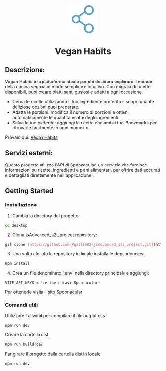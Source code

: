 <div align="center">
  <img src="https://github.com/Pgalli992/Co2_tracker_react_s2i/blob/main/src/assets/molecola.png" align="justify"/>
</div>
<h1 align="center">
  Vegan Habits
</h1>

## Descrizione:

Vegan Habits è la piattaforma ideale per chi desidera esplorare il mondo della cucina vegana in modo semplice e intuitivo. Con migliaia di ricette disponibili, puoi creare piatti sani, gustosi e adatti a ogni occasione.

- Cerca le ricette utilizzando il tuo ingrediente preferito e scopri quante deliziose opzioni puoi preparare.
- Adatta le porzioni: modifica il numero di porzioni e ottieni automaticamente le quantità esatte degli ingredienti.
- Salva le tue preferite: aggiungi le ricette che ami ai tuoi Bookmarks per ritrovarle facilmente in ogni momento.

Provalo qui: [Vegan Habits](https://pg-veganrecipes.netlify.app/)

## Servizi esterni:
Questo progetto utilizza l'API di Spoonacular, un servizio che fornisce informazioni su ricette, ingredienti e piani alimentari, per offrire dati accurati e dettagliati direttamente nell'applicazione.


## Getting Started

### Installazione
1. Cambia la directory del progetto:

```sh
cd desktop
```


2. Clona jsAdvanced_s2i_project repository:

```sh
git clone [https://github.com/Pgalli992/jsAdvanced_s2i_project.git](https://github.com/Pgalli992/s21_react.git)
```


3. Una volta clonata la repository in locale installa le dependencies:

```sh
npm install
```

4. Crea un file denominato '.env' nella directory principale e aggiungi:

```sh
VITE_API_KEYS = *Le tue chiavi Spoonacular*
```
Per ottenerle visita il sito [Spoonacular](https://spoonacular.com/food-api/console#Dashboard)

### Comandi utili

Utilizzare Tailwind per compilare il file output.css

```sh
npm run dev
```

Creare la cartella dist

```sh
npm run build:dev
```

Far girare il progetto dalla cartella dist in locale

```sh
npm run dev
```
